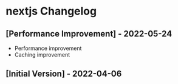 # nextjs Changelog

## [Performance Improvement] - 2022-05-24
- Performance improvement
- Caching improvement

## [Initial Version] - 2022-04-06
